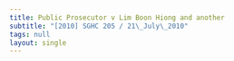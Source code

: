 ```yaml
---
title: Public Prosecutor v Lim Boon Hiong and another
subtitle: "[2010] SGHC 205 / 21\_July\_2010"
tags: null
layout: single
---
```


